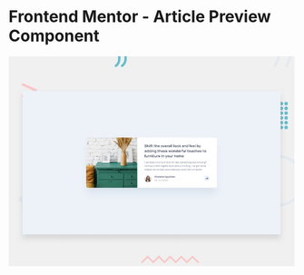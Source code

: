 # Frontend Mentor - Article Preview Component

![Design preview for the Article preview component coding challenge](./design/desktop-preview.jpg)